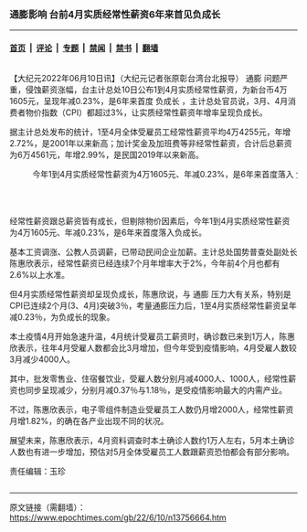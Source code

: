 ### 通膨影响 台前4月实质经常性薪资6年来首见负成长

---

#### [首页](../../../..?n13756664) &nbsp;|&nbsp; [评论](../../../../../epoch-comment?n13756664) &nbsp;|&nbsp; [专题](../../../../../epoch-special?n13756664) &nbsp;|&nbsp; [禁闻](../../../../../epoch-news?n13756664) &nbsp;|&nbsp; [禁书](../../../../../books?n13756664) &nbsp;|&nbsp; [翻墙](https://github.com/gfw-breaker/nogfw/blob/master/README.md?n13756664)


<div class="column" id="artbody" itemprop="articleBody">
 <!-- article content begin -->
 <p>
  【大纪元2022年06月10日讯】（大纪元记者张原彰台湾台北报导）
  <ok href="https://www.epochtimes.com/gb/tag/%E9%80%9A%E8%86%A8.html">
   通膨
  </ok>
  问题严重，侵蚀薪资涨幅，台主计总处10日公布1到4月实质经常性薪资，为新台币4万1605元，呈现年减0.23%，是6年来首度
  <ok href="https://www.epochtimes.com/gb/tag/%E8%B4%9F%E6%88%90%E9%95%BF.html">
   负成长
  </ok>
  ，主计总处官员说，3月、4月消费者物价指数（CPI）都超过3%，让实质经常性薪资年增率呈现负成长。
 </p>
 <p>
  据主计总处发布的统计，1至4月全体受雇员工经常性薪资平均4万4255元，年增2.72%，是2001年以来新高；加计奖金及加班费等非经常性薪资，合计后总薪资为6万4561元，年增2.99%，是民国2019年以来新高。
 </p>
 <figure aria-describedby="caption-attachment-13756665" class="wp-caption aligncenter" id="attachment_13756665" style="width: 600px">
  <ok href="https://i.epochtimes.com/assets/uploads/2022/06/id13756665-559464.jpg" target="_blank">
   <img alt="" class="size-large wp-image-13756665" src="https://i.epochtimes.com/assets/uploads/2022/06/id13756665-559464-600x441.jpg"/>
  </ok>
  <br/><figcaption class="wp-caption-text" id="caption-attachment-13756665">
   今年1到4月实质经常性薪资为4万1605元、年减0.23%，是6年来首度落入
   <ok href="https://www.epochtimes.com/gb/tag/%E8%B4%9F%E6%88%90%E9%95%BF.html">
    负成长
   </ok>
   。（中央社）
  </figcaption><br/>
 </figure><br/>
 <p>
  经常性薪资跟总薪资皆有成长，但剔除物价因素后，今年1到4月实质经常性薪资为4万1605元、年减0.23%，是6年来首度落入负成长。
 </p>
 <p>
  基本工资调涨、公教人员调薪，已带动民间企业加薪。主计总处国势普查处副处长陈惠欣表示，经常性薪资已经连续7个月年增率大于2%，今年前4个月也都有2.6%以上水准。
 </p>
 <p>
  但4月实质经常性薪资却呈现负成长，陈惠欣说，与
  <ok href="https://www.epochtimes.com/gb/tag/%E9%80%9A%E8%86%A8.html">
   通膨
  </ok>
  压力大有关系，特别是CPI已连续2个月(3、4月)突破3％，考量通膨压力后，1至4月实质经常性薪资呈年减0.23％，为负成长的现象。
 </p>
 <p>
  本土疫情4月开始急速升温，4月统计受雇员工薪资时，确诊数已来到1万人，陈惠欣表示，往年4月受雇人数都会比3月增加，但今年受到疫情影响，4月受雇人数较3月减少4000人。
 </p>
 <p>
  其中，批发零售业、住宿餐饮业，受雇人数分别月减4000人、1000人，经常性薪资也同步呈现减少，分别月减0.37％与1.18％，是受疫情影响最大的内需产业。
 </p>
 <p>
  不过，陈惠欣表示，电子零组件制造业受雇员工人数仍月增2000人，经常性薪资月增1.82%，的确在各产业出现不同的状况。
 </p>
 <p>
  展望未来，陈惠欣表示，4月资料调查时本土确诊人数约1万人左右，5月本土确诊人数也有进一步增加，预估对5月全体受雇员工人数跟薪资恐怕都会有部分影响。
 </p>
 <p>
  责任编辑：玉珍
 </p>
 <!-- article content end -->
</div>


---

原文链接（需翻墙）：https://www.epochtimes.com/gb/22/6/10/n13756664.htm